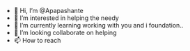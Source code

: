- 👋 Hi, I’m @Apapashante
- 👀 I’m interested in helping the needy
- 🌱 I’m currently learning working with you and i foundation..
- 💞️ I’m looking collaborate on helping 
- 📫 How to reach 

<!---
Apapashante/Apapashante is a ✨ special ✨ repository because its `README.md` (this file) appears on your GitHub profile.
You can click the Preview link to take a look at your changes.
--->
